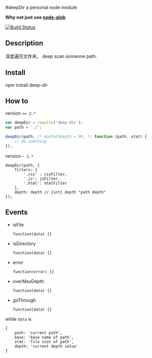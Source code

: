 #deepDir
a personal node module

**Why not just use [node-glob](https://github.com/isaacs/node-glob)**

[![Build Status](https://travis-ci.org/iahu/deepDir.png)](https://travis-ci.org/iahu/deepDir)

## Description
深度遍历文件夹。
deep scan someone path.

## Install
npm install deep-dir


## How to

version `>= 2.*`
```javascript
var deepDir = require('deep-dir');
var path = './';

deepDir(path, /* maxPathDepth = 99, */ function (path, stat) {
	// do somthing
});
```

version `~ 1.*`
```
deepDir(path, {
    filters: {
        '.css' : cssFilter,
        '.js': jsFilter,
        '.html': htmlFilter
    },
    depth: depth // {int} depth "path depth"
});
```

## Events
- isFile

	`function(data) {}`

- isDirectory

	`function(data) {}`

- error

	`function(error) {}`

- overMaxDepth

	`function(data) {}`

- goThrough

	`function(data) {}`

while `data` is	
```
{
	path: 'current path',
	base: 'base name of path',
	stat: 'file stat of path',
	depth: 'current depth value'
}
```
